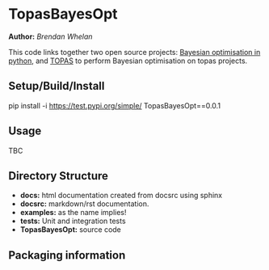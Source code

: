 # TopasBayesOpt

**Author:** *Brendan Whelan*

This code links together two open source projects: [Bayesian optimisation in python](https://github.com/fmfn/BayesianOptimization), and [TOPAS](https://www.google.com/search?channel=fs&client=ubuntu&q=topas+MC) to perform Bayesian optimisation on topas projects.

## Setup/Build/Install

pip install -i https://test.pypi.org/simple/ TopasBayesOpt==0.0.1

## Usage

TBC

## Directory Structure

- **docs:** html documentation created from docsrc using sphinx
- **docsrc:** markdown/rst documentation.
- **examples:** as the name implies!
- **tests:** Unit and integration tests
- **TopasBayesOpt:** source code

## Packaging information





